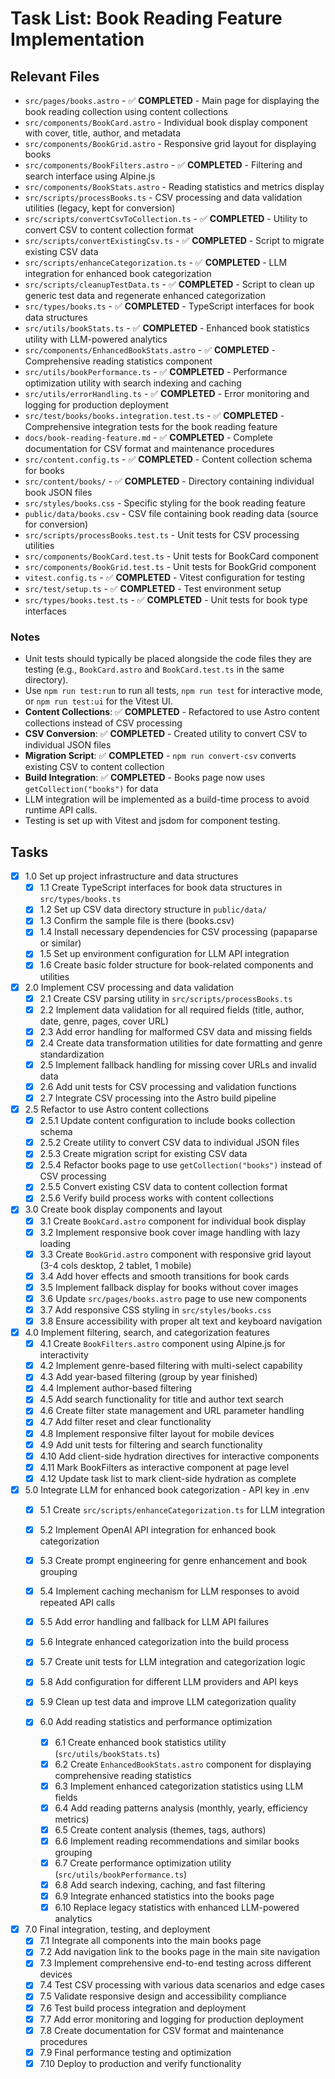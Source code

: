 # Task List: Book Reading Feature Implementation

## Relevant Files

- `src/pages/books.astro` - ✅ **COMPLETED** - Main page for displaying the book reading collection using content collections
- `src/components/BookCard.astro` - Individual book display component with cover, title, author, and metadata
- `src/components/BookGrid.astro` - Responsive grid layout for displaying books
- `src/components/BookFilters.astro` - ✅ **COMPLETED** - Filtering and search interface using Alpine.js
- `src/components/BookStats.astro` - Reading statistics and metrics display
- `src/scripts/processBooks.ts` - CSV processing and data validation utilities (legacy, kept for conversion)
- `src/scripts/convertCsvToCollection.ts` - ✅ **COMPLETED** - Utility to convert CSV to content collection format
- `src/scripts/convertExistingCsv.ts` - ✅ **COMPLETED** - Script to migrate existing CSV data
- `src/scripts/enhanceCategorization.ts` - ✅ **COMPLETED** - LLM integration for enhanced book categorization
- `src/scripts/cleanupTestData.ts` - ✅ **COMPLETED** - Script to clean up generic test data and regenerate enhanced categorization
- `src/types/books.ts` - ✅ **COMPLETED** - TypeScript interfaces for book data structures
- `src/utils/bookStats.ts` - ✅ **COMPLETED** - Enhanced book statistics utility with LLM-powered analytics
- `src/components/EnhancedBookStats.astro` - ✅ **COMPLETED** - Comprehensive reading statistics component
- `src/utils/bookPerformance.ts` - ✅ **COMPLETED** - Performance optimization utility with search indexing and caching
- `src/utils/errorHandling.ts` - ✅ **COMPLETED** - Error monitoring and logging for production deployment
- `src/test/books/books.integration.test.ts` - ✅ **COMPLETED** - Comprehensive integration tests for the book reading feature
- `docs/book-reading-feature.md` - ✅ **COMPLETED** - Complete documentation for CSV format and maintenance procedures
- `src/content.config.ts` - ✅ **COMPLETED** - Content collection schema for books
- `src/content/books/` - ✅ **COMPLETED** - Directory containing individual book JSON files
- `src/styles/books.css` - Specific styling for the book reading feature
- `public/data/books.csv` - CSV file containing book reading data (source for conversion)
- `src/scripts/processBooks.test.ts` - Unit tests for CSV processing utilities
- `src/components/BookCard.test.ts` - Unit tests for BookCard component
- `src/components/BookGrid.test.ts` - Unit tests for BookGrid component
- `vitest.config.ts` - ✅ **COMPLETED** - Vitest configuration for testing
- `src/test/setup.ts` - ✅ **COMPLETED** - Test environment setup
- `src/types/books.test.ts` - ✅ **COMPLETED** - Unit tests for book type interfaces

### Notes

- Unit tests should typically be placed alongside the code files they are testing (e.g., `BookCard.astro` and `BookCard.test.ts` in the same directory).
- Use `npm run test:run` to run all tests, `npm run test` for interactive mode, or `npm run test:ui` for the Vitest UI.
- **Content Collections**: ✅ **COMPLETED** - Refactored to use Astro content collections instead of CSV processing
- **CSV Conversion**: ✅ **COMPLETED** - Created utility to convert CSV to individual JSON files
- **Migration Script**: ✅ **COMPLETED** - `npm run convert-csv` converts existing CSV to content collection
- **Build Integration**: ✅ **COMPLETED** - Books page now uses `getCollection("books")` for data
- LLM integration will be implemented as a build-time process to avoid runtime API calls.
- Testing is set up with Vitest and jsdom for component testing.

## Tasks

- [x] 1.0 Set up project infrastructure and data structures
  - [x] 1.1 Create TypeScript interfaces for book data structures in `src/types/books.ts`
  - [x] 1.2 Set up CSV data directory structure in `public/data/`
  - [x] 1.3 Confirm the sample file is there (books.csv) 
  - [x] 1.4 Install necessary dependencies for CSV processing (papaparse or similar)
  - [x] 1.5 Set up environment configuration for LLM API integration
  - [x] 1.6 Create basic folder structure for book-related components and utilities

- [x] 2.0 Implement CSV processing and data validation
  - [x] 2.1 Create CSV parsing utility in `src/scripts/processBooks.ts`
  - [x] 2.2 Implement data validation for all required fields (title, author, date, genre, pages, cover URL)
  - [x] 2.3 Add error handling for malformed CSV data and missing fields
  - [x] 2.4 Create data transformation utilities for date formatting and genre standardization
  - [x] 2.5 Implement fallback handling for missing cover URLs and invalid data
  - [x] 2.6 Add unit tests for CSV processing and validation functions
  - [x] 2.7 Integrate CSV processing into the Astro build pipeline

- [x] 2.5 Refactor to use Astro content collections
  - [x] 2.5.1 Update content configuration to include books collection schema
  - [x] 2.5.2 Create utility to convert CSV data to individual JSON files
  - [x] 2.5.3 Create migration script for existing CSV data
  - [x] 2.5.4 Refactor books page to use `getCollection("books")` instead of CSV processing
  - [x] 2.5.5 Convert existing CSV data to content collection format
  - [x] 2.5.6 Verify build process works with content collections

- [x] 3.0 Create book display components and layout
  - [x] 3.1 Create `BookCard.astro` component for individual book display
  - [x] 3.2 Implement responsive book cover image handling with lazy loading
  - [x] 3.3 Create `BookGrid.astro` component with responsive grid layout (3-4 cols desktop, 2 tablet, 1 mobile)
  - [x] 3.4 Add hover effects and smooth transitions for book cards
  - [x] 3.5 Implement fallback display for books without cover images
  - [x] 3.6 Update `src/pages/books.astro` page to use new components
  - [x] 3.7 Add responsive CSS styling in `src/styles/books.css`
  - [x] 3.8 Ensure accessibility with proper alt text and keyboard navigation

- [x] 4.0 Implement filtering, search, and categorization features
  - [x] 4.1 Create `BookFilters.astro` component using Alpine.js for interactivity
  - [x] 4.2 Implement genre-based filtering with multi-select capability
  - [x] 4.3 Add year-based filtering (group by year finished)
  - [x] 4.4 Implement author-based filtering
  - [x] 4.5 Add search functionality for title and author text search
  - [x] 4.6 Create filter state management and URL parameter handling
  - [x] 4.7 Add filter reset and clear functionality
  - [x] 4.8 Implement responsive filter layout for mobile devices
  - [x] 4.9 Add unit tests for filtering and search functionality
  - [x] 4.10 Add client-side hydration directives for interactive components
  - [x] 4.11 Mark BookFilters as interactive component at page level
  - [x] 4.12 Update task list to mark client-side hydration as complete

- [x] 5.0 Integrate LLM for enhanced book categorization - API key in .env
  - [x] 5.1 Create `src/scripts/enhanceCategorization.ts` for LLM integration
  - [x] 5.2 Implement OpenAI API integration for enhanced book categorization
  - [x] 5.3 Create prompt engineering for genre enhancement and book grouping
  - [x] 5.4 Implement caching mechanism for LLM responses to avoid repeated API calls
  - [x] 5.5 Add error handling and fallback for LLM API failures
  - [x] 5.6 Integrate enhanced categorization into the build process
  - [x] 5.7 Create unit tests for LLM integration and categorization logic
  - [x] 5.8 Add configuration for different LLM providers and API keys
  - [x] 5.9 Clean up test data and improve LLM categorization quality

  - [x] 6.0 Add reading statistics and performance optimization
    - [x] 6.1 Create enhanced book statistics utility (`src/utils/bookStats.ts`)
    - [x] 6.2 Create `EnhancedBookStats.astro` component for displaying comprehensive reading statistics
    - [x] 6.3 Implement enhanced categorization statistics using LLM fields
    - [x] 6.4 Add reading patterns analysis (monthly, yearly, efficiency metrics)
    - [x] 6.5 Create content analysis (themes, tags, authors)
    - [x] 6.6 Implement reading recommendations and similar books grouping
    - [x] 6.7 Create performance optimization utility (`src/utils/bookPerformance.ts`)
    - [x] 6.8 Add search indexing, caching, and fast filtering
    - [x] 6.9 Integrate enhanced statistics into the books page
    - [x] 6.10 Replace legacy statistics with enhanced LLM-powered analytics

- [x] 7.0 Final integration, testing, and deployment
  - [x] 7.1 Integrate all components into the main books page
  - [x] 7.2 Add navigation link to the books page in the main site navigation
  - [x] 7.3 Implement comprehensive end-to-end testing across different devices
  - [x] 7.4 Test CSV processing with various data scenarios and edge cases
  - [x] 7.5 Validate responsive design and accessibility compliance
  - [x] 7.6 Test build process integration and deployment
  - [x] 7.7 Add error monitoring and logging for production deployment
  - [x] 7.8 Create documentation for CSV format and maintenance procedures
  - [x] 7.9 Final performance testing and optimization
  - [x] 7.10 Deploy to production and verify functionality

